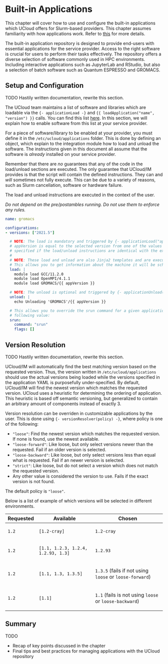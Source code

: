 # Built-in Applications

This chapter will cover how to use and configure the built-in applications which UCloud offers for Slurm-based
providers. This chapter assumes familiarity with how applications work. Refer to [this](./app-management.md) for more
details.

The built-in application repository is designed to provide end-users with essential applications for the service
provider. Access to the right software is crucial for users to perform their tasks effectively. The repository offers a
diverse selection of software commonly used in HPC environments. Including interactive applications such as JupyterLab
and RStudio, but also a selection of batch software such as Quantum ESPRESSO and GROMACS.

## Setup and Configuration

TODO Hastily written documentation, rewrite this section.

The UCloud team maintains a list of software and libraries which are loadable via the `{- applicationLoad -}` and
`{{ loadApplication("name", "version") }}` calls. You can find this list
[here](./built-in-app-index.md). In this section, we will explain how to enable software from this list at your service
provider.

For a piece of software/library to be enabled at your provider, you must define it in the `/etc/ucloud/applications`
folder. This is done by defining an object, which explain to the integration module how to load and unload the software.
The instructions given in this document all assume that the software is _already_ installed on your service provider.

<div class="info-box warning">
<i class="fa fa-warning"></i>
<div>

Remember that there are _no_ guarantees that any of the code in the load/unload sections are executed. The only 
guarantee that UCloud/IM provides is that the script will contain the defined instructions. They can and _will_
sometimes not fully execute. This can be due to a variety of reasons, such as Slurm cancellation, software or hardware
failure.

The load and unload instructions are executed in the context of the user. 

_Do not depend on the pre/postambles running. Do not use them to enforce any rules._

</div>
</div>

```yaml
name: gromacs

configurations:
- versions: ["2021.5"]

  # NOTE: The load is mandatory and triggered by {- applicationLoad("app", "version") -}
  # appVersion is equal to the selected version from one of the values in "versions". Multiple versions can be 
  # specified if the load/unload instructions are identical with the exception of the version number.
  #
  # NOTE: These load and unload are also Jinja2 templates and are executed in the same environment as the script.
  # This allows you to get information about the machine it will be scheduled on.
  load: |
    module load GCC/11.2.0
    module load OpenMPI/4.1.1
    module load GROMACS/{{ appVersion }}

  # NOTE: The unload is optional and triggered by {- applicationUnload("app", "version") -}
  unload: |
    echo Unloading 'GROMACS'/{{ appVersion }}

  # This allows you to override the srun command for a given application. This is optional and will default to the
  # following value:
  srun:
    command: "srun"
    flags: []
```

## Version Resolution

TODO Hastily written documentation, rewrite this section.

UCloud/IM will automatically find the best matching version based on the requested version. Thus, the version written in
`/etc/ucloud/applications` should use the actual versions being loaded while the versions specified in the application
YAML is purposefully under-specified. By default, UCloud/IM will find the newest version which matches the requested
version. UCloud uses a heuristic for determining the ordering of application. This heuristic is based off semantic
versioning, but generalized to contain an arbitrary amount of components instead of exactly 3.

Version resolution can be overriden in customizable applications by the user. This is done using 
`{- versionResolver(policy) -}`, where policy is one of the following:

- `"loose"`: Find the newest version which matches the requested version. If none is found, use the newest available.
- `"loose-forward"`: Like loose, but only select versions newer than the requested. Fail if an older version is selected.
- `"loose-backward"`: Like loose, but only select versions less than equal what is requested. Fail if an newer version is selected.
- `"strict"`: Like loose, but do not select a version which does not match the requested version.
- Any other value is considered the version to use. Fails if the exact version is not found.

The default policy is `"loose"`.

Below is a list of example of which versions will be selected in different environments.

<div class="table-wrapper">
<table>
<thead>
<tr>
<th>Requested</th>
<th>Available</th>
<th>Chosen</th>
</tr>
</thead>

<tbody>

<tr>
<td>

`1.2`

</td>

<td>

`[1.2-cray]`

</td>

<td>

`1.2-cray`

</td>
</tr>


<tr>
<td>

`1.2`

</td>

<td>

`[1.1, 1.2.3, 1.2.4, 1.2.93, 1.3]`

</td>

<td>

`1.2.93`

</td>
</tr>

<tr>
<td>

`1.2`

</td>

<td>

`[1.1, 1.3, 1.3.5]`

</td>

<td>

`1.3.5` (fails if not using `loose` or `loose-forward`)

</td>
</tr>

<tr>
<td>

`1.2`

</td>

<td>

`[1.1]`

</td>

<td>

`1.1` (fails is not using `loose` or `loose-backward`)

</td>
</tr>


</tbody>
</table>
</div>


## Summary

TODO

-	Recap of key points discussed in the chapter
-	Final tips and best practices for managing applications with the UCloud repository